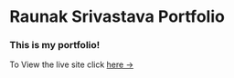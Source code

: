 # Raunak Srivastava Portfolio

### This is my portfolio!

To View the live site click [here &rarr;](https://srivastavaraunak.github.io/)
